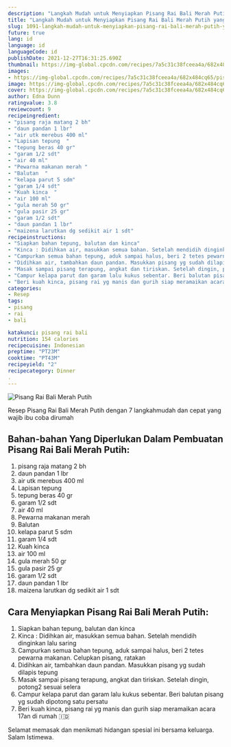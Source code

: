 ```yaml
---
description: "Langkah Mudah untuk Menyiapkan Pisang Rai Bali Merah Putih yang Bikin Ngiler"
title: "Langkah Mudah untuk Menyiapkan Pisang Rai Bali Merah Putih yang Bikin Ngiler"
slug: 1091-langkah-mudah-untuk-menyiapkan-pisang-rai-bali-merah-putih-yang-bikin-ngiler
future: true
lang: id
language: id
languageCode: id
publishDate: 2021-12-27T16:31:25.690Z 
thumbnail: https://img-global.cpcdn.com/recipes/7a5c31c38fceea4a/682x484cq65/pisang-rai-bali-merah-putih-foto-resep-utama.png
images:
- https://img-global.cpcdn.com/recipes/7a5c31c38fceea4a/682x484cq65/pisang-rai-bali-merah-putih-foto-resep-utama.png
image: https://img-global.cpcdn.com/recipes/7a5c31c38fceea4a/682x484cq65/pisang-rai-bali-merah-putih-foto-resep-utama.png
cover: https://img-global.cpcdn.com/recipes/7a5c31c38fceea4a/682x484cq65/pisang-rai-bali-merah-putih-foto-resep-utama.png
author: Edna Dunn
ratingvalue: 3.8
reviewcount: 9
recipeingredient:
- "pisang raja matang 2 bh"
- "daun pandan 1 lbr"
- "air utk merebus 400 ml"
- "Lapisan tepung  "
- "tepung beras 40 gr"
- "garam 1/2 sdt"
- "air 40 ml"
- "Pewarna makanan merah "
- "Balutan  "
- "kelapa parut 5 sdm"
- "garam 1/4 sdt"
- "Kuah kinca  "
- "air 100 ml"
- "gula merah 50 gr"
- "gula pasir 25 gr"
- "garam 1/2 sdt"
- "daun pandan 1 lbr"
- "maizena larutkan dg sedikit air 1 sdt"
recipeinstructions:
- "Siapkan bahan tepung, balutan dan kinca"
- "Kinca : Didihkan air, masukkan semua bahan. Setelah mendidih dinginkan lalu saring"
- "Campurkan semua bahan tepung, aduk sampai halus, beri 2 tetes pewarna makanan. Celupkan pisang, ratakan"
- "Didihkan air, tambahkan daun pandan. Masukkan pisang yg sudah dilapis tepung"
- "Masak sampai pisang terapung, angkat dan tiriskan. Setelah dingin, potong2 sesuai selera"
- "Campur kelapa parut dan garam lalu kukus sebentar. Beri balutan pisang yg sudah dipotong satu persatu"
- "Beri kuah kinca, pisang rai yg manis dan gurih siap meramaikan acara 17an di rumah 🇮🇩"
categories:
- Resep
tags:
- pisang
- rai
- bali

katakunci: pisang rai bali 
nutrition: 154 calories
recipecuisine: Indonesian
preptime: "PT23M"
cooktime: "PT43M"
recipeyield: "2"
recipecategory: Dinner
. 
---
```



![Pisang Rai Bali Merah Putih](https://img-global.cpcdn.com/recipes/7a5c31c38fceea4a/682x484cq65/pisang-rai-bali-merah-putih-foto-resep-utama.png)

Resep Pisang Rai Bali Merah Putih    dengan 7 langkahmudah dan cepat yang wajib ibu coba dirumah

<!--inarticleads1-->

## Bahan-bahan Yang Diperlukan Dalam Pembuatan Pisang Rai Bali Merah Putih:

1. pisang raja matang 2 bh
1. daun pandan 1 lbr
1. air utk merebus 400 ml
1. Lapisan tepung  
1. tepung beras 40 gr
1. garam 1/2 sdt
1. air 40 ml
1. Pewarna makanan merah 
1. Balutan  
1. kelapa parut 5 sdm
1. garam 1/4 sdt
1. Kuah kinca  
1. air 100 ml
1. gula merah 50 gr
1. gula pasir 25 gr
1. garam 1/2 sdt
1. daun pandan 1 lbr
1. maizena larutkan dg sedikit air 1 sdt



<!--inarticleads2-->

## Cara Menyiapkan Pisang Rai Bali Merah Putih:

1. Siapkan bahan tepung, balutan dan kinca
1. Kinca : Didihkan air, masukkan semua bahan. Setelah mendidih dinginkan lalu saring
1. Campurkan semua bahan tepung, aduk sampai halus, beri 2 tetes pewarna makanan. Celupkan pisang, ratakan
1. Didihkan air, tambahkan daun pandan. Masukkan pisang yg sudah dilapis tepung
1. Masak sampai pisang terapung, angkat dan tiriskan. Setelah dingin, potong2 sesuai selera
1. Campur kelapa parut dan garam lalu kukus sebentar. Beri balutan pisang yg sudah dipotong satu persatu
1. Beri kuah kinca, pisang rai yg manis dan gurih siap meramaikan acara 17an di rumah 🇮🇩




Selamat memasak dan menikmati hidangan spesial ini bersama keluarga. Salam Istimewa.
